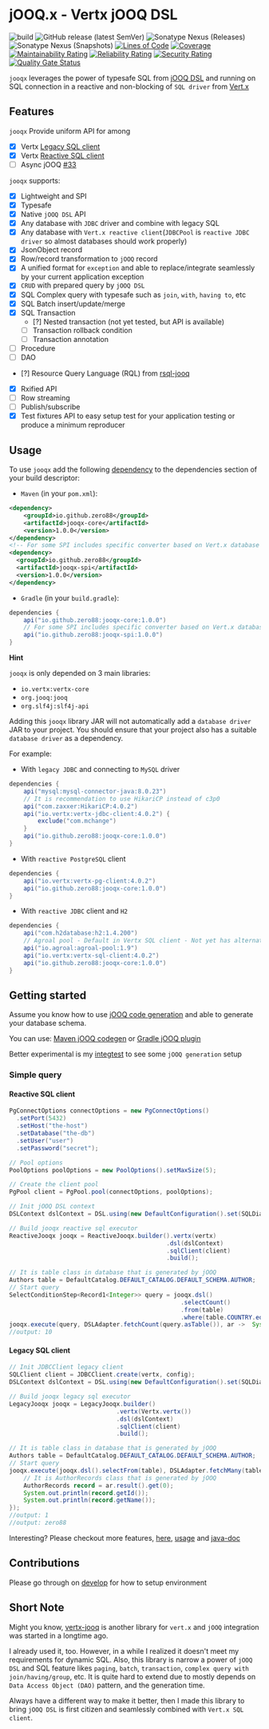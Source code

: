 # jOOQ.x - Vertx jOOQ DSL

![build](https://github.com/zero88/vertx-jooq-dsl/workflows/build-release/badge.svg?branch=main)
![GitHub release (latest SemVer)](https://img.shields.io/github/v/release/zero88/jooqx?sort=semver)
![Sonatype Nexus (Releases)](https://img.shields.io/nexus/r/io.github.zero88/jooqx-core?server=https%3A%2F%2Foss.sonatype.org)
![Sonatype Nexus (Snapshots)](https://img.shields.io/nexus/s/io.github.zero88/jooqx-core?server=https%3A%2F%2Foss.sonatype.org)
[![Lines of Code](https://sonarcloud.io/api/project_badges/measure?project=zero88_jooqx&metric=ncloc)](https://sonarcloud.io/dashboard?id=zero88_jooqx)
[![Coverage](https://sonarcloud.io/api/project_badges/measure?project=zero88_jooqx&metric=coverage)](https://sonarcloud.io/dashboard?id=zero88_jooqx)
[![Maintainability Rating](https://sonarcloud.io/api/project_badges/measure?project=zero88_jooqx&metric=sqale_rating)](https://sonarcloud.io/dashboard?id=zero88_jooqx)
[![Reliability Rating](https://sonarcloud.io/api/project_badges/measure?project=zero88_jooqx&metric=reliability_rating)](https://sonarcloud.io/dashboard?id=zero88_jooqx)
[![Security Rating](https://sonarcloud.io/api/project_badges/measure?project=zero88_jooqx&metric=security_rating)](https://sonarcloud.io/dashboard?id=zero88_jooqx)
[![Quality Gate Status](https://sonarcloud.io/api/project_badges/measure?project=zero88_jooqx&metric=alert_status)](https://sonarcloud.io/dashboard?id=zero88_jooqx)

`jooqx` leverages the power of typesafe SQL from [jOOQ DSL](https://www.jooq.org) and running on SQL connection in a reactive and non-blocking of `SQL driver` from [Vert.x](https://vertx.io/docs/#databases)

## Features

`jooqx` Provide uniform API for among

- [x] Vertx [Legacy SQL client](https://vertx.io/docs/vertx-jdbc-client/java/#_legacy_jdbc_client_api)
- [x] Vertx [Reactive SQL client](https://github.com/eclipse-vertx/vertx-sql-client)
- [ ] Async jOOQ [#33](https://github.com/zero88/jooqx/issues/33)

`jooqx` supports:

- [x] Lightweight and SPI
- [x] Typesafe
- [x] Native `jOOQ DSL` API
- [x] Any database with `JDBC` driver and combine with legacy SQL
- [x] Any database with `Vert.x reactive client`(`JDBCPool` is `reactive JDBC driver` so almost databases should work properly)
- [x] JsonObject record
- [x] Row/record transformation to `jOOQ` record
- [x] A unified format for `exception` and able to replace/integrate seamlessly by your current application exception
- [x] `CRUD` with prepared query by `jOOQ DSL`
- [x] SQL Complex query with typesafe such as `join`, `with`, `having to`, etc
- [x] SQL Batch insert/update/merge
- [x] SQL Transaction
    - [?] Nested transaction (not yet tested, but API is available)
    - [ ] Transaction rollback condition
    - [ ] Transaction annotation
- [ ] Procedure
- [ ] DAO
- [?] Resource Query Language (RQL) from [rsql-jooq](https://github.com/zero88/rsql)
- [x] Rxified API
- [ ] Row streaming
- [ ] Publish/subscribe
- [x] Test fixtures API to easy setup test for your application testing or produce a minimum reproducer

## Usage

To use `jooqx` add the following [dependency](https://search.maven.org/artifact/io.github.zero88/jooqx-core/1.0.0/jar) to the dependencies section of your build descriptor:

- `Maven` (in your `pom.xml`):

```xml
<dependency>
    <groupId>io.github.zero88</groupId>
    <artifactId>jooqx-core</artifactId>
    <version>1.0.0</version>
</dependency>
<!-- For some SPI includes specific converter based on Vert.x database client -->
<dependency>
  <groupId>io.github.zero88</groupId>
  <artifactId>jooqx-spi</artifactId>
  <version>1.0.0</version>
</dependency>
```

- `Gradle` (in your `build.gradle`):

```groovy
dependencies {
    api("io.github.zero88:jooqx-core:1.0.0")
    // For some SPI includes specific converter based on Vert.x database client
    api("io.github.zero88:jooqx-spi:1.0.0")
}
```

**Hint**

`jooqx` is only depended on 3 main libraries:

- `io.vertx:vertx-core`
- `org.jooq:jooq`
- `org.slf4j:slf4j-api`

Adding this `jooqx` library JAR will not automatically add a `database driver` JAR to your project. You should
ensure that your project also has a suitable `database driver` as a dependency.

For example:

- With `legacy JDBC` and connecting to `MySQL` driver

```groovy
dependencies {
    api("mysql:mysql-connector-java:8.0.23")
    // It is recommendation to use HikariCP instead of c3p0
    api("com.zaxxer:HikariCP:4.0.2")
    api("io.vertx:vertx-jdbc-client:4.0.2") {
        exclude("com.mchange")
    }
    api("io.github.zero88:jooqx-core:1.0.0")
}
```

- With `reactive PostgreSQL` client

```groovy
dependencies {
    api("io.vertx:vertx-pg-client:4.0.2")
    api("io.github.zero88:jooqx-core:1.0.0")
}
```

- With `reactive JDBC` client and `H2`

```groovy
dependencies {
    api("com.h2database:h2:1.4.200")
    // Agroal pool - Default in Vertx SQL client - Not yet has alternatives
    api("io.agroal:agroal-pool:1.9")
    api("io.vertx:vertx-sql-client:4.0.2")
    api("io.github.zero88:jooqx-core:1.0.0")
}
```

## Getting started

Assume you know how to use [jOOQ code generation](https://www.jooq.org/doc/3.14/manual/code-generation/) and able to generate your database schema.

You can use: [Maven jOOQ codegen](https://www.jooq.org/doc/3.14/manual/code-generation/codegen-maven/) or [Gradle jOOQ plugin](https://github.com/etiennestuder/gradle-jooq-plugin)

Better experimental is my [integtest](https://github.com/zero88/jooqx/blob/main/integtest/build.gradle.kts#L46-L73) to see some `jOOQ generation` setup

### Simple query

#### Reactive SQL client

```java
PgConnectOptions connectOptions = new PgConnectOptions()
  .setPort(5432)
  .setHost("the-host")
  .setDatabase("the-db")
  .setUser("user")
  .setPassword("secret");

// Pool options
PoolOptions poolOptions = new PoolOptions().setMaxSize(5);

// Create the client pool
PgPool client = PgPool.pool(connectOptions, poolOptions);

// Init jOOQ DSL context
DSLContext dslContext = DSL.using(new DefaultConfiguration().set(SQLDialect.POSTGRES));

// Build jooqx reactive sql executor
ReactiveJooqx jooqx = ReactiveJooqx.builder().vertx(vertx)
                                            .dsl(dslContext)
                                            .sqlClient(client)
                                            .build();

// It is table class in database that is generated by jOOQ
Authors table = DefaultCatalog.DEFAULT_CATALOG.DEFAULT_SCHEMA.AUTHOR;
// Start query
SelectConditionStep<Record1<Integer>> query = jooqx.dsl()
                                                .selectCount()
                                                .from(table)
                                                .where(table.COUNTRY.eq("USA"));
jooqx.execute(query, DSLAdapter.fetchCount(query.asTable()), ar ->  System.out.println(ar.result()));
//output: 10
```

#### Legacy SQL client

```java
// Init JDBCClient legacy client
SQLClient client = JDBCClient.create(vertx, config);
DSLContext dslContext = DSL.using(new DefaultConfiguration().set(SQLDialect.H2));

// Build jooqx legacy sql executor
LegacyJooqx jooqx = LegacyJooqx.builder()
                              .vertx(Vertx.vertx())
                              .dsl(dslContext)
                              .sqlClient(client)
                              .build();

// It is table class in database that is generated by jOOQ
Authors table = DefaultCatalog.DEFAULT_CATALOG.DEFAULT_SCHEMA.AUTHOR;
// Start query
jooqx.execute(jooqx.dsl().selectFrom(table), DSLAdapter.fetchMany(table), ar -> {
    // It is AuthorRecords class that is generated by jOOQ
    AuthorRecords record = ar.result().get(0);
    System.out.println(record.getId());
    System.out.println(record.getName());
});
//output: 1
//output: zero88
```

Interesting? Please checkout more features, [here](FEATURES.md), [usage](https://zero88.github.io/jooqx/usage/) and [java-doc](https://zero88.github.io/jooqx/apidocs/)

## Contributions

Please go through on [develop](DEVELOP.md) for how to setup environment

## Short Note

Might you know, [vertx-jooq](https://github.com/jklingsporn/vertx-jooq) is another library for `vert.x` and `jOOQ` integration was started in a longtime ago.

I already used it, too. However, in a while I realized it doesn't meet my requirements for dynamic SQL.
Also, this library is narrow a power of `jOOQ DSL` and SQL feature likes `paging`, `batch`, `transaction`, `complex query with join/having/group`, etc. It is quite hard to extend due to mostly depends on `Data Access Object (DAO)` pattern, and the generation time.

Always have a different way to make it better, then I made this library to bring `jOOQ DSL` is first citizen and seamlessly combined with `Vert.x SQL client`.
